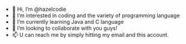 - 👋 Hi, I’m @hazelcodie
- 👀 I’m interested in coding and the variety of programming language 
- 🌱 I’m currently learning Java and C language
- 💞️ I’m looking to collaborate with you guys! 
- 📫 U can reach me by simply hitting my email and this account. 

<!---
hazelcodie/hazelcodie is a ✨ special ✨ repository because its `README.md` (this file) appears on your GitHub profile.
You can click the Preview link to take a look at your changes.
--->
